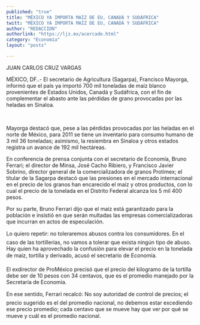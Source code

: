 ```yaml
---
published: "true"
title: "MÉXICO YA IMPORTA MAÍZ DE EU, CANADÁ Y SUDÁFRICA"
twitt: "MÉXICO YA IMPORTA MAÍZ DE EU, CANADÁ Y SUDÁFRICA"
author: "REDACCION"
authorlink: "https://ljz.mx/acercade.html"
category: "Economía"
layout: "posts"

---
```



  JUAN CARLOS CRUZ VARGAS



  MÉXICO, DF..- El secretario de Agricultura (Sagarpa), Francisco Mayorga, informó que el país ya importó 700 mil toneladas de maíz blanco provenientes de Estados Unidos, Canadá y Sudáfrica, con el fin de complementar el abasto ante las pérdidas de grano provocadas por las heladas en Sinaloa.


 


  Mayorga destacó que, pese a las pérdidas provocadas por las heladas en el norte de México, para 2011 se tiene un inventario para consumo humano de 3 mil 36 toneladas; asimismo, la resiembra en Sinaloa y otros estados registra un avance de 192 mil hectáreas.



  En conferencia de prensa conjunta con el secretario de Economía, Bruno Ferrari; el director de Minsa, José Cacho Ribiero, y Francisco Javier Sobrino, director general de la comercializadora de granos Protimex; el titular de la Sagarpa destacó que las presiones en el mercado internacional en el precio de los granos han encarecido el maíz y otros productos, con lo cual el precio de la tonelada en el Distrito Federal alcanza los 5 mil 400 pesos.



  Por su parte, Bruno Ferrari dijo que el maíz está garantizado para la población e insistió en que serán multadas las empresas comercializadoras que incurran en actos de especulación.



  Lo quiero repetir: no toleraremos abusos contra los consumidores. En el caso de las tortillerías, no vamos a tolerar que exista ningún tipo de abuso. Hay quien ha aprovechado la confusión para elevar el precio en la tonelada de maíz, tortilla y derivado, acusó el secretario de Economía.



  El exdirector de ProMéxico precisó que el precio del kilogramo de la tortilla debe ser de 10 pesos con 34 centavos, que es el promedio manejado por la Secretaría de Economía.



  En ese sentido, Ferrari recalcó: No soy autoridad de control de precios; el precio sugerido es el del promedio nacional, no debemos estar excediendo ese precio promedio; cada centavo que se mueve hay que ver por qué se mueve y cuál es el promedio nacional.

